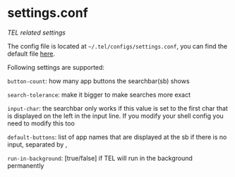 # settings.conf

_TEL related settings_

The config file is located at `~/.tel/configs/settings.conf`, you can find the default file [here](https://github.com/t-e-l/bootstrap-changes/blob/master/tel/.tel/configs/settings.conf).

Following settings are supported:

`button-count`: how many app buttons the searchbar(sb) shows

`search-tolerance`: make it bigger to make searches more exact

`input-char`: the searchbar only works if this value is set to the first char that is displayed on the left in the input line. If you modify your shell config you need to modify this too

`default-buttons`: list of app names that are displayed at the sb if there is no input, separated by , 

`run-in-background`: [true/false] if TEL will run in the background permanently

